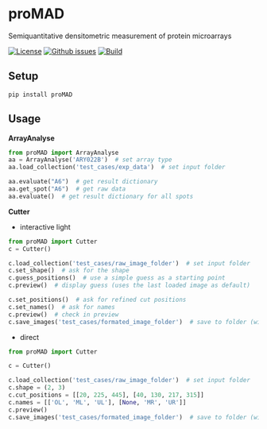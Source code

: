 # proMAD
Semiquantitative densitometric measurement of protein microarrays

[![License](https://img.shields.io/github/license/theia-dev/proMAD.svg?style=for-the-badge)](https://github.com/theia-dev/proMAD/blob/master/LICENSE.txt)
[![Github issues](https://img.shields.io/github/issues/theia-dev/proMAD.svg?style=for-the-badge)](https://github.com/theia-dev/proMAD/issues)
[![Build](https://img.shields.io/travis/theia-dev/proMAD.svg?style=for-the-badge)](https://travis-ci.org/theia-dev/proMAD)


## Setup
    pip install proMAD
    
## Usage
**ArrayAnalyse**
```python
from proMAD import ArrayAnalyse
aa = ArrayAnalyse('ARY022B')  # set array type
aa.load_collection('test_cases/exp_data')  # set input folder

aa.evaluate("A6")  # get result dictionary
aa.get_spot("A6")  # get raw data
aa.evaluate()  # get result dictionary for all spots
```
**Cutter**

* interactive light
```python
from proMAD import Cutter
c = Cutter()

c.load_collection('test_cases/raw_image_folder')  # set input folder
c.set_shape()  # ask for the shape
c.guess_positions()  # use a simple guess as a starting point
c.preview()  # display guess (uses the last loaded image as default)

c.set_positions()  # ask for refined cut positions
c.set_names()  # ask for names
c.preview()  # check in preview
c.save_images('test_cases/formated_image_folder')  # save to folder (will be created if it does not exist
```

* direct
```python
from proMAD import Cutter

c = Cutter()

c.load_collection('test_cases/raw_image_folder')  # set input folder
c.shape = (2, 3)
c.cut_positions = [[20, 225, 445], [40, 130, 217, 315]]
c.names = [['OL', 'ML', 'UL'], [None, 'MR', 'UR']]
c.preview()
c.save_images('test_cases/formated_image_folder')  # save to folder (will be created if it does not exist
```

